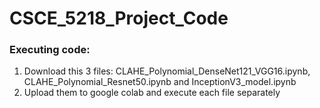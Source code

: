 # CSCE_5218_Project_Code

### Executing code:
1. Download this 3 files: CLAHE_Polynomial_DenseNet121_VGG16.ipynb, CLAHE_Polynomial_Resnet50.ipynb and  InceptionV3_model.ipynb
2. Upload them to google colab and execute each file separately
